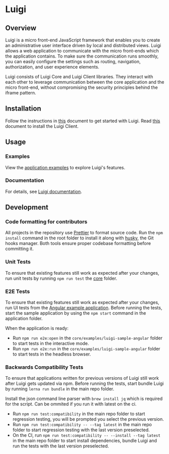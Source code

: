 # Luigi

## Overview

Luigi is a micro front-end JavaScript framework that enables you to create an administrative user interface driven by local and distributed views. Luigi allows a web application to communicate with the micro front-ends which the application contains. To make sure the communication runs smoothly, you can easily configure the settings such as routing, navigation, authorization, and user experience elements.

Luigi consists of Luigi Core and Luigi Client libraries. They interact with each other to leverage communication between the core application and the micro front-end, without compromising the security principles behind the iframe pattern.

## Installation

Follow the instructions in [this](docs/application-setup.md) document to get started with Luigi. Read [this](client/README.md) document to install the Luigi Client.


## Usage

### Examples

View the [application examples](core/examples) to explore Luigi's features.

### Documentation

For details, see [Luigi documentation](docs/README.md).


## Development

### Code formatting for contributors

All projects in the repository use [Prettier](https://prettier.io) to format source code. Run the `npm install` command in the root folder to install it along with [husky](https://github.com/typicode/husky), the Git hooks manager. Both tools ensure proper codebase formatting before committing it.

### Unit Tests

To ensure that existing features still work as expected after your changes, run unit tests by running `npm run test` the [core](/core) folder.

### E2E Tests

To ensure that existing features still work as expected after your changes, run UI tests from the [Angular example application](/core/examples/luigi-sample-angular). Before running the tests, start the sample application by using the `npm start` command in the application folder.

When the application is ready:

- Run `npm run e2e:open` in the `core/examples/luigi-sample-angular` folder to start tests in the interactive mode.
- Run `npm run e2e:run` in the `core/examples/luigi-sample-angular` folder to start tests in the headless browser.

### Backwards Compatibility Tests

To ensure that applications written for previous versions of Luigi still work after Luigi gets updated via npm. Before running the tests, start bundle Luigi by running `lerna run bundle` in the main repo folder.

Install the json command line parser with `brew install jq` which is required for the script. Can be ommited if you run it with latest on the ci.

- Run `npm run test:compatibility` in the main repo folder to start regression testing, you will be prompted you select the previous version. 
- Run `npm run test:compatibility -- --tag latest` in the main repo folder to start regression testing with the last version preselected. 
- On the CI, run `npm run test:compatibility -- --install --tag latest` in the main repo folder to start install dependencies, bundle Luigi and run the tests with the last version preselected. 
